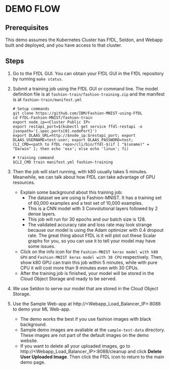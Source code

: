 # DEMO FLOW

## Prerequisites
This demo assumes the Kubernetes Cluster has FfDL, Seldon, and Webapp built and deployed, and you have access to that cluster.

## Steps
1. Go to the FfDL GUI. You can obtain your FfDL GUI in the FfDL repository by running `make status`.

2. Submit a training job using the FfDL GUI or command line. The model definition file is at `fashion-train/fashion-training.zip` and the manifest is at `fashion-train/manifest.yml`
   ```shell
   # Setup commands
   git clone https://github.com/IBM/Fashion-MNIST-using-FfDL
   cd FfDL-Fashion-MNIST/fashion-train
   export node_ip=<Cluster Public IP>
   export restapi_port=$(kubectl get service ffdl-restapi -o jsonpath='{.spec.ports[0].nodePort}')
   export DLAAS_URL=http://$node_ip:$restapi_port; export DLAAS_USERNAME=test-user; export DLAAS_PASSWORD=test;
   CLI_CMD=<path to FfDL repo>/cli/bin/ffdl-$(if [ "$(uname)" = "Darwin" ]; then echo 'osx'; else echo 'linux'; fi)
   ```

   ```shell
   # training command
   $CLI_CMD train manifest.yml fashion-training
   ```

3. Then the job will start running, with k80 usually takes 5 minutes. Meanwhile, we can talk about how FfDL can take advantage of GPU resources.
    * Explain some background about this training job:
      * The dataset we are using is Fashion-MNIST. It has a training set of 60,000 examples and a test set of 10,000 examples.
      * This is a CNN model with 3 Convolutional layers followed by 2 dense layers.
      * This job will run for 30 epochs and our batch size is 128.
      * The validated accuracy rate and loss rate may look strange because our model is using the Adam optimizer with 0.4 dropout rate. The great thing about FfDL is it will plot out these Scalar graphs for you, so you can use it to tell your model may have some issues.
    * Click on the info icon for the `Fashion-MNIST keras model with k80 GPU` and `Fashion-MNIST keras model with 30 CPU` respectively. Then, show k80 GPU can train this job within 5 minutes, while with pure CPU it will cost more than 9 minutes even with 30 CPUs.
    * After the training job is finished, your model will be stored in the Cloud Object Storage and ready to be served.

4. We use Seldon to serve our model that are stored in the Cloud Object Storage.

5. Use the Sample Web-app at http://<Webapp_Load_Balancer_IP>:8088 to demo your ML Web-app.
   * The demo works the best if you use fashion images with black background. 
   * Sample demo images are avaliable at the `sample-test-data` directory. These images are not part of the default images on the demo website.
   * If you want to delete all your uploaded images, go to http://<Webapp_Load_Balancer_IP>:8088/cleanup and click **Delete User Uploaded Image**. Then click the FfDL icon to return to the main demo page.
